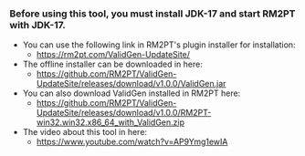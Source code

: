 ### Before using this tool, you must install JDK-17 and start RM2PT with JDK-17.
* You can use the following link in RM2PT's plugin installer for installation:
  - https://rm2pt.com/ValidGen-UpdateSite/
* The offline installer can be downloaded in here:
  - https://github.com/RM2PT/ValidGen-UpdateSite/releases/download/v1.0.0/ValidGen.jar
* You can also download ValidGen installed in RM2PT here:
  - https://github.com/RM2PT/ValidGen-UpdateSite/releases/download/v1.0.0/RM2PT-win32.win32.x86_64_with_ValidGen.zip
* The video about this tool in here:
  - https://www.youtube.com/watch?v=AP9Ymg1ewIA
